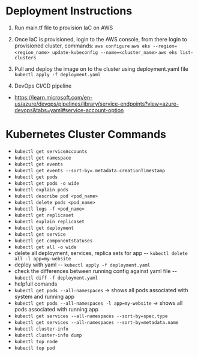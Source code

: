 # Deployment Instructions

1. Run main.tf file to provision IaC on AWS

2. Once IaC is provisioned, login to the AWS console, from there login to provisioned cluster, commands:
`aws configure`
`aws eks --region=<region_name> update-kubeconfig --name=<cluster_name>`
`aws eks list-clusters`

3. Pull and deploy the image on to the cluster using deployment.yaml file
`kubectl apply -f deployment.yaml`

4. DevOps CI/CD pipeline
- https://learn.microsoft.com/en-us/azure/devops/pipelines/library/service-endpoints?view=azure-devops&tabs=yaml#service-account-option

# Kubernetes Cluster Commands
- `kubectl get serviceAccounts`
- `kubectl get namespace`
- `kubectl get events`
- `kubectl get events --sort-by=.metadata.creationTimestamp`
- `kubectl get pods`
- `kubectl get pods -o wide`
- `kubectl explain pods`
- `kubectl describe pod <pod_name>`
- `kubectl delete pods <pod_name>`
- `kubectl logs -f <pod_name>`
- `kubectl get replicaset`
- `kubectl explain replicaset`
- `kubectl get deployment`
- `kubectl get service`
- `kubectl get componentstatuses`
- `kubectl get all -o wide`
- delete all deployment, services, replica sets for app
-- `kubectl delete all -l app=my-website`
- deploy with yaml
-- `kubectl apply -f deployment.yaml`
- check the differences between running config against yaml file
-- `kubectl diff -f deployment.yaml`
- helpfull comands
- `kubectl get pods --all-namespaces` -> shows all pods associated with system and running app
- `kubectl get pods --all-namespaces -l app=my-website` -> shows all pods associated with running app
- `kubectl get services --all-namespaces --sort-by=spec.type`
- `kubectl get services --all-namespaces --sort-by=metadata.name`
- `kubectl cluster-info`
- `kubectl cluster-info dump`
- `kubectl top node`
- `kubectl top pod`